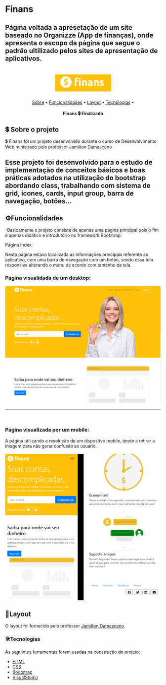 # Finans
## Página voltada a apresetação de um site baseado no Organizze (App de finanças), onde apresenta o escopo da página que segue o padrão ultilizado pelos sites de apresentação de aplicativos.
<h1 align="center">
  <img title="Finans" src="logo.png" />
</h1>

<p align="center">
 <a href="#sobre-o-projeto">Sobre</a> •
 <a href="#funcionalidades">Funcionalidades</a> •
 <a href="#layout">Layout</a> • 
 <a href="#tecnologias">Tecnologias</a> • 
</p>

<h4 align="center"> 
	 Finans 💲 Finalizado
</h4>


## 💲 Sobre o projeto

💲 Finans foi um projeto desenvolvido durante o curso de Desenvolvimento Web ministrado pelo professor Jamilton Damasceno

Esse projeto foi desenvolvido para o estudo de implementação de conceitos básicos e boas práticas adotados na utilização do bootstrap abordando class, trabalhando com sistema
de grid, icones, cards, input group, barra de navegação, botões...
---

## ⚙Funcionalidades

-Basicamente o projeto consiste de apenas uma página principal pois o fim é apenas didático e introdutório no framework Bootstrap:

  Página Index:
  
  Nesta página estava localizada as informações principais referente ao aplicativo, com uma barra de navegação com um botão, sendo essa tela responsiva alterando o menu
  de acordo com tamanho da tela.
  
  <h3>Página visualidada de um desktop:</h3>
  <img title="Página principal" src="principal.png" />
  
  ---
  
  <br>
  
  <h3> Página visualizada por um mobile:</h3>
  A página utilizando a resolução de um dispositvo mobile, tende a retirar a imagem para não gerar confusão ao usuário.
  <br>
  <br>
  <img title="Página principal" src="reponsivo Total.png" />
   

## 🎨Layout

O layout foi fornecido pelo professor 
[Jamilton Damasceno](https://www.linkedin.com/in/jamiltondamasceno/).


### 🛠Tecnologias

As seguintes ferramentas foram usadas na construção do projeto:

- [HTML](https://www.w3schools.com/html/default.asp)
- [CSS](https://www.w3schools.com/css/)
- [Bootstrap](https://getbootstrap.com/)
- [VisualStudio](https://visualstudio.microsoft.com/pt-br/)

